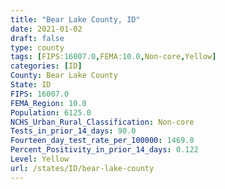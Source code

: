 ```yaml
---
title: "Bear Lake County, ID"
date: 2021-01-02
draft: false
type: county
tags: [FIPS:16007.0,FEMA:10.0,Non-core,Yellow]
categories: [ID]
County: Bear Lake County
State: ID
FIPS: 16007.0
FEMA_Region: 10.0
Population: 6125.0
NCHS_Urban_Rural_Classification: Non-core
Tests_in_prior_14_days: 90.0
Fourteen_day_test_rate_per_100000: 1469.0
Percent_Positivity_in_prior_14_days: 0.122
Level: Yellow
url: /states/ID/bear-lake-county
---
```



